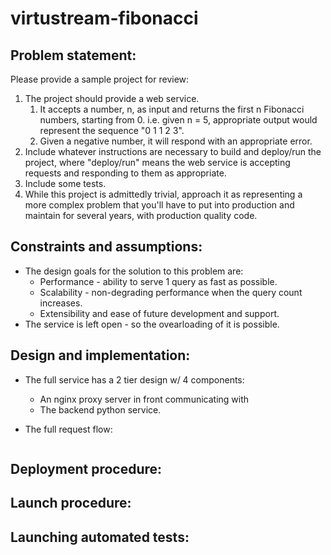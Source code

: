 # virtustream-fibonacci

## Problem statement:
Please provide a sample project for review:
1. The project should provide a web service.
   1. It accepts a number, n, as input and returns the first n Fibonacci numbers, starting from 0. i.e. given n = 5, appropriate output would represent the sequence "0 1 1 2 3".
   2. Given a negative number, it will respond with an appropriate error.
2. Include whatever instructions are necessary to build and deploy/run the project, where "deploy/run" means the web service is accepting requests and responding to them as appropriate.
3. Include some tests.
4. While this project is admittedly trivial, approach it as representing a more complex problem that you'll have to put into production and maintain for several years, with production quality code.

## Constraints and assumptions:
- The design goals for the solution to this problem are:
   - Performance - ability to serve 1 query as fast as possible.
   - Scalability - non-degrading performance when the query count increases.
   - Extensibility and ease of future development and support.
- The service is left open - so the ovearloading of it is possible.

## Design and implementation:
- The full service has a 2 tier design w/ 4 components:
   - An nginx proxy server in front communicating with 
   - The backend python service.
   
- The full request flow:
  ```User --(network)--> nginx --> uwsgi --> flask (router) --> python model (business logic).

## Deployment procedure:

## Launch procedure:

## Launching automated tests:
